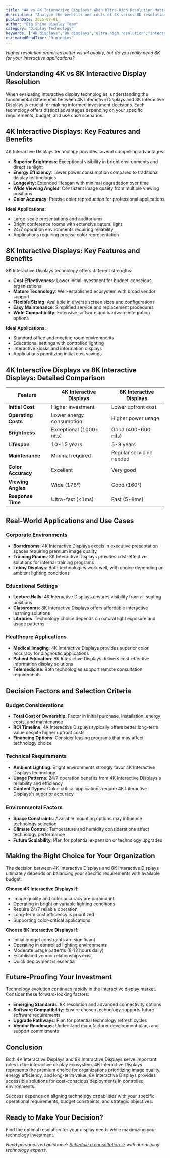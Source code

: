 ```yaml
---
title: "4K vs 8K Interactive Displays: When Ultra-High Resolution Matters"
description: "Analyze the benefits and costs of 4K versus 8K resolution interactive displays, including content requirements, viewing distances, and future-proofing considerations."
publishDate: 2025-07-01
author: "Big Shine Display Team"
category: "Display Technology"
keywords: ["4K displays","8K displays","ultra high resolution","interactive display resolution"]
estimatedReadTime: "9 minutes"
---
```


_Higher resolution promises better visual quality, but do you really need 8K for your interactive applications?_

## Understanding 4K vs 8K Interactive Display Resolution

When evaluating interactive display technologies, understanding the fundamental differences between 4K Interactive Displays and 8K Interactive Displays is crucial for making informed investment decisions. Each technology offers distinct advantages depending on your specific requirements, budget, and use case scenarios.

## 4K Interactive Displays: Key Features and Benefits

4K Interactive Displays technology provides several compelling advantages:

- **Superior Brightness**: Exceptional visibility in bright environments and direct sunlight
- **Energy Efficiency**: Lower power consumption compared to traditional display technologies  
- **Longevity**: Extended lifespan with minimal degradation over time
- **Wide Viewing Angles**: Consistent image quality from multiple viewing positions
- **Color Accuracy**: Precise color reproduction for professional applications

**Ideal Applications:**
- Large-scale presentations and auditoriums
- Bright conference rooms with extensive natural light
- 24/7 operation environments requiring reliability
- Applications requiring precise color representation

## 8K Interactive Displays: Key Features and Benefits

8K Interactive Displays technology offers different strengths:

- **Cost Effectiveness**: Lower initial investment for budget-conscious organizations
- **Mature Technology**: Well-established ecosystem with broad vendor support
- **Flexible Sizing**: Available in diverse screen sizes and configurations
- **Easy Maintenance**: Simplified service and replacement procedures
- **Wide Compatibility**: Extensive software and hardware integration options

**Ideal Applications:**
- Standard office and meeting room environments
- Educational settings with controlled lighting
- Interactive kiosks and information displays
- Applications prioritizing initial cost savings

## 4K Interactive Displays vs 8K Interactive Displays: Detailed Comparison

| Feature | 4K Interactive Displays | 8K Interactive Displays |
|---------|---------------|---------------|
| **Initial Cost** | Higher investment | Lower upfront cost |
| **Operating Costs** | Lower energy consumption | Higher power usage |
| **Brightness** | Exceptional (1000+ nits) | Good (400-600 nits) |
| **Lifespan** | 10-15 years | 5-8 years |
| **Maintenance** | Minimal required | Regular servicing needed |
| **Color Accuracy** | Excellent | Very good |
| **Viewing Angles** | Wide (178°) | Good (160°) |
| **Response Time** | Ultra-fast (<1ms) | Fast (5-8ms) |

## Real-World Applications and Use Cases

### Corporate Environments
- **Boardrooms**: 4K Interactive Displays excels in executive presentation spaces requiring premium image quality
- **Training Rooms**: 8K Interactive Displays provides cost-effective solutions for internal training programs
- **Lobby Displays**: Both technologies work well, with choice depending on ambient lighting conditions

### Educational Settings
- **Lecture Halls**: 4K Interactive Displays ensures visibility from all seating positions
- **Classrooms**: 8K Interactive Displays offers affordable interactive learning solutions
- **Libraries**: Technology choice depends on natural light exposure and usage patterns

### Healthcare Applications
- **Medical Imaging**: 4K Interactive Displays provides superior color accuracy for diagnostic applications
- **Patient Education**: 8K Interactive Displays delivers cost-effective information display solutions
- **Telemedicine**: Both technologies support remote consultation requirements

## Decision Factors and Selection Criteria

### Budget Considerations
- **Total Cost of Ownership**: Factor in initial purchase, installation, energy costs, and maintenance
- **ROI Timeline**: 4K Interactive Displays typically offers better long-term value despite higher upfront costs
- **Financing Options**: Consider leasing programs that may affect technology choice

### Technical Requirements
- **Ambient Lighting**: Bright environments strongly favor 4K Interactive Displays technology
- **Usage Patterns**: 24/7 operation benefits from 4K Interactive Displays's reliability and efficiency
- **Content Types**: Color-critical applications require 4K Interactive Displays's superior accuracy

### Environmental Factors
- **Space Constraints**: Available mounting options may influence technology selection
- **Climate Control**: Temperature and humidity considerations affect technology performance
- **Future Scalability**: Plan for potential expansion or technology upgrades

## Making the Right Choice for Your Organization

The decision between 4K Interactive Displays and 8K Interactive Displays ultimately depends on balancing your specific requirements with available budget:

**Choose 4K Interactive Displays if:**
- Image quality and color accuracy are paramount
- Operating in bright or variable lighting conditions
- Require 24/7 reliable operation
- Long-term cost efficiency is prioritized
- Supporting color-critical applications

**Choose 8K Interactive Displays if:**
- Initial budget constraints are significant
- Operating in controlled lighting environments
- Moderate usage patterns (8-12 hours daily)
- Established vendor relationships exist
- Quick deployment is essential

## Future-Proofing Your Investment

Technology evolution continues rapidly in the interactive display market. Consider these forward-looking factors:

- **Emerging Standards**: 8K resolution and advanced connectivity options
- **Software Compatibility**: Ensure chosen technology supports future software requirements
- **Upgrade Pathways**: Plan for potential technology refresh cycles
- **Vendor Roadmaps**: Understand manufacturer development plans and support commitments

## Conclusion

Both 4K Interactive Displays and 8K Interactive Displays serve important roles in the interactive display ecosystem. 4K Interactive Displays represents the premium choice for organizations prioritizing image quality, energy efficiency, and long-term value. 8K Interactive Displays provides accessible solutions for cost-conscious deployments in controlled environments.

Success depends on aligning technology capabilities with your specific operational requirements, budget constraints, and strategic objectives.

## Ready to Make Your Decision?

Find the optimal resolution for your display needs while maximizing your technology investment.

_Need personalized guidance? [Schedule a consultation →](/contact) with our display technology experts._